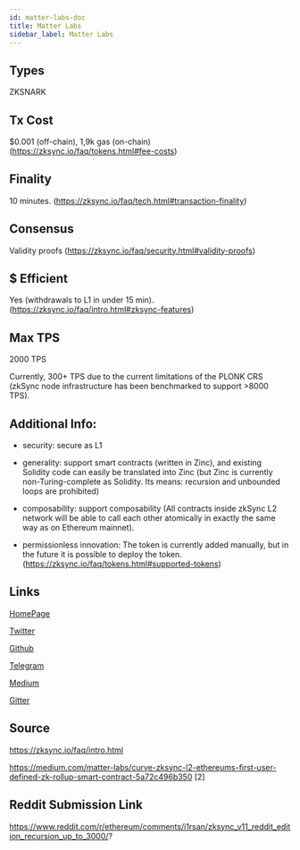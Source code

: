```yaml
---
id: matter-labs-doc
title: Matter Labs
sidebar_label: Matter Labs
---
```


## Types

ZKSNARK

## Tx Cost

$0.001 (off-chain), 1,9k gas (on-chain) (https://zksync.io/faq/tokens.html#fee-costs)

## Finality

10 minutes. (https://zksync.io/faq/tech.html#transaction-finality)

## Consensus

Validity proofs (https://zksync.io/faq/security.html#validity-proofs)

## $ Efficient

Yes (withdrawals to L1 in under 15 min). (https://zksync.io/faq/intro.html#zksync-features)

## Max TPS

2000 TPS

Currently, 300+ TPS due to the current limitations of the PLONK CRS (zkSync node infrastructure has been benchmarked to support >8000 TPS).

## Additional Info:

- security: secure as L1

- generality: support smart contracts (written in Zinc), and existing Solidity code can easily be translated into Zinc (but Zinc is currently non-Turing-complete as Solidity. Its means: recursion and unbounded loops are prohibited)

- composability: support composability (All contracts inside zkSync L2 network will be able to call each other atomically in exactly the same way as on Ethereum mainnet).

- permissionless innovation: The token is currently added manually, but in the future it is possible to deploy the token. (https://zksync.io/faq/tokens.html#supported-tokens)

## Links

[HomePage](https://matter-labs.io/)

[Twitter](https://twitter.com/the_matter_labs)

[Github](https://github.com/matter-labs)

[Telegram](https://t.me/matterlabs)

[Medium](https://medium.com/matter-labs)

[Gitter](https://gitter.im/matter-labs/community)

## Source

https://zksync.io/faq/intro.html

https://medium.com/matter-labs/curve-zksync-l2-ethereums-first-user-defined-zk-rollup-smart-contract-5a72c496b350 [2]

## Reddit Submission Link

https://www.reddit.com/r/ethereum/comments/i1rsan/zksync_v11_reddit_edition_recursion_up_to_3000/?
